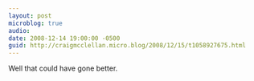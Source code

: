 ```yaml
---
layout: post
microblog: true
audio: 
date: 2008-12-14 19:00:00 -0500
guid: http://craigmcclellan.micro.blog/2008/12/15/t1058927675.html
---
```

Well that could have gone better.

